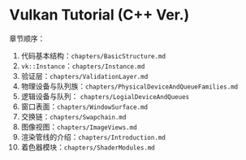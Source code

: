 # Vulkan Tutorial (C++ Ver.)

章节顺序：
1. 代码基本结构：`chapters/BasicStructure.md`
2. `vk::Instance`：`chapters/Instance.md`
3. 验证层：`chapters/ValidationLayer.md`
4. 物理设备与队列族：`chapters/PhysicalDeviceAndQueueFamilies.md`
5. 逻辑设备与队列：
`chapters/LogialDeviceAndQueues`
6. 窗口表面：`chapters/WindowSurface.md`
7. 交换链：`chapters/Swapchain.md`
8. 图像视图：`chapters/ImageViews.md`
9. 渲染管线的介绍：`chapters/Introduction.md`
10. 着色器模块：`chapters/ShaderModules.md`